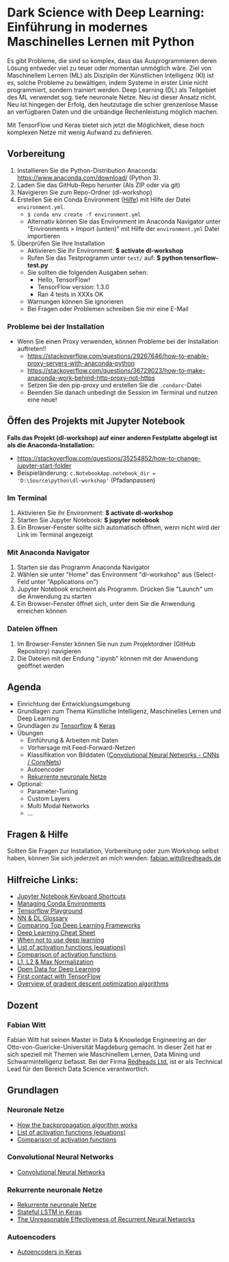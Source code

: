 # Dark Science with Deep Learning: Einführung in modernes Maschinelles Lernen mit Python
Es gibt Probleme, die sind so komplex, dass das Ausprogrammieren deren Lösung entweder viel zu teuer oder momentan unmöglich wäre.
Ziel von Maschinellem Lernen (ML) als Disziplin der Künstlichen Intelligenz (KI) ist es, solche Probleme zu bewältigen, indem Systeme in erster Linie nicht programmiert, sondern trainiert werden.
Deep Learning (DL) als Teilgebiet des ML verwendet sog. tiefe neuronale Netze.
Neu ist dieser Ansatz nicht.
Neu ist hingegen der Erfolg, den heutzutage die schier grenzenlose Masse an verfügbaren Daten und die unbändige Rechenleistung möglich machen.

Mit TensorFlow und Keras bietet sich jetzt die Möglichkeit, diese hoch komplexen Netze mit wenig Aufwand zu definieren.

## Vorbereitung

1. Installieren Sie die Python-Distribution Anaconda: https://www.anaconda.com/download/ (Python 3).
2. Laden Sie das GitHub-Repo herunter (Als ZIP oder via git)
3. Navigieren Sie zum Repo-Ordner (dl-workshop)
4. Erstellen Sie ein Conda Environment ([Hilfe](https://conda.io/docs/using/envs.html)) mit Hilfe der Datei `environment.yml`.
    * `$ conda env create -f environment.yml`
    * Alternativ können Sie das Environment im Anaconda Navigator unter "Environments > Import (unten)" mit Hilfe der `environment.yml` Datei importieren
5. Überprüfen Sie Ihre Installation
    * Aktivieren Sie ihr Environment: **$ activate dl-workshop**
    * Rufen Sie das Testprogramm unter `test/` auf: **$ python tensorflow-test.py**
    * Sie sollten die folgenden Ausgaben sehen: 
        * Hello, TensorFlow!
        * TensorFlow version: 1.3.0
        * Ran 4 tests in XXXs OK
    * Warnungen können Sie ignorieren
    * Bei Fragen oder Problemen schreiben Sie mir eine E-Mail

### Probleme bei der Installation 
* Wenn Sie einen Proxy verwenden, können Probleme bei der Installation auftreten!!
   * https://stackoverflow.com/questions/29267646/how-to-enable-proxy-servers-with-anaconda-python
   * https://stackoverflow.com/questions/36729023/how-to-make-anaconda-work-behind-http-proxy-not-https
   * Setzen Sie den pip-proxy und erstellen Sie die `.condarc`-Datei
   * Beenden Sie danach unbedingt die Session im Terminal und nutzen eine neue!
    
## Öffen des Projekts mit Jupyter Notebook

**Falls das Projekt (dl-workshop) auf einer anderen Festplatte abgelegt ist als die Anaconda-Installation:**
* https://stackoverflow.com/questions/35254852/how-to-change-jupyter-start-folder
* Beispieländerung: `c.NotebookApp.notebook_dir = 'D:\Source\python\dl-workshop'` (Pfadanpassen)

### Im Terminal
1. Aktivieren Sie ihr Environment: **$ activate dl-workshop**
2. Starten Sie Jupyter Notebook: **$ jupyter notebook**
3. Ein Browser-Fenster sollte sich automatisch öffnen, wenn nicht wird der Link im Terminal angezeigt

### Mit Anaconda Navigator
1. Starten sie das Programm Anaconda Navigator
2. Wählen sie unter "Home" das Environment "dl-workshop" aus (Select-Feld unter "Applications on")
3. Jupyter Notebook erscheint als Programm. Drücken Sie "Launch" um die Anwendung zu starten
4. Ein Browser-Fenster öffnet sich, unter dem Sie die Anwendung erreichen können

### Dateien öffnen
1. Im Browser-Fenster können Sie nun zum Projektordner (GitHub Repository) navigieren
2. Die Dateien mit der Endung ".ipynb" können mit der Anwendung geöffnet werden
    
## Agenda
* Einrichtung der Entwicklungsumgebung
* Grundlagen zum Thema Künstliche Intelligenz, Maschinelles Lernen und Deep Learning
* Grundlagen zu [Tensorflow](https://www.tensorflow.org/) & [Keras](https://keras.io/)
* Übungen
   * Einführung & Arbeiten mit Daten
   * Vorhersage mit Feed-Forward-Netzen
   * Klassifikation von Bilddaten ([Convolutional Neural Networks - CNNs / ConvNets](http://cs231n.github.io/convolutional-networks/))
   * Autoencoder
   * [Rekurrente neuronale Netze](http://colah.github.io/posts/2015-08-Understanding-LSTMs/)
* Optional:
   * Parameter-Tuning
   * Custom Layers
   * Multi Modal Networks
   * ...
    
## Fragen & Hilfe
Sollten Sie Fragen zur Installation, Vorbereitung oder zum Workshop selbst haben, können Sie sich jederzeit an mich wenden: fabian.witt@redheads.de

## Hilfreiche Links:
* [Jupyter Notebook Keyboard Shortcuts](https://www.cheatography.com/weidadeyue/cheat-sheets/jupyter-notebook/)
* [Managing Conda Environments](https://conda.io/docs/using/envs.html)
* [Tensorflow Playground](http://playground.tensorflow.org/)
* [NN & DL Glossary](https://deeplearning4j.org/glossary)
* [Comparing Top Deep Learning Frameworks](https://deeplearning4j.org/compare-dl4j-torch7-pylearn)
* [Deep Learning Cheat Sheet](https://github.com/kailashahirwar/cheatsheets-ai/blob/master/PDFs/Deep%20Learning%20Cheat%20Sheet-Hacker%20Noon.pdf)
* [When not to use deep learning](http://hyperparameter.space/blog/when-not-to-use-deep-learning/)
* [List of activation functions (equations)](https://stats.stackexchange.com/questions/154879/a-list-of-cost-functions-used-in-neural-networks-alongside-applications)
* [Comparison of activation functions](https://en.wikipedia.org/wiki/Activation_function)
* [L1, L2 & Max Normalization](https://stats.stackexchange.com/questions/225564/scikit-learn-normalization-mode-l1-vs-l2-max)
* [Open Data for Deep Learning](https://deeplearning4j.org/opendata)
* [First contact with TensorFlow](http://jorditorres.org/research-teaching/tensorflow/first-contact-with-tensorflow-book/first-contact-with-tensorflow/)
* [Overview of gradient descent optimization algorithms](http://ruder.io/optimizing-gradient-descent/)

## Dozent
### Fabian Witt
Fabian Witt hat seinen Master in Data & Knowledge Engineering an der Otto-von-Guericke-Universität Magdeburg gemacht. 
In dieser Zeit hat er sich speziell mit Themen wie Maschinellem Lernen, Data Mining und Schwarmintelligenz befasst.
Bei der Firma [Redheads Ltd.](https://www.redheads.de/) ist er als Technical Lead für den Bereich Data Science verantwortlich.

## Grundlagen
### Neuronale Netze
* [How the backpropagation algorithm works](http://neuralnetworksanddeeplearning.com/chap2.html)
* [List of activation functions (equations)](https://stats.stackexchange.com/questions/154879/a-list-of-cost-functions-used-in-neural-networks-alongside-applications)
* [Comparison of activation functions](https://en.wikipedia.org/wiki/Activation_function)

### Convolutional Neural Networks
* [Convolutional Neural Networks](http://cs231n.github.io/convolutional-networks/)

### Rekurrente neuronale Netze
* [Rekurrente neuronale Netze](http://colah.github.io/posts/2015-08-Understanding-LSTMs/)
* [Stateful LSTM in Keras](http://philipperemy.github.io/keras-stateful-lstm/)
* [The Unreasonable Effectiveness of Recurrent Neural Networks](http://karpathy.github.io/2015/05/21/rnn-effectiveness/)

### Autoencoders
* [Autoencoders in Keras](https://blog.keras.io/building-autoencoders-in-keras.html)